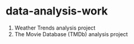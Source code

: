 # data-analysis-work
1. Weather Trends analysis project
2. The Movie Database (TMDb) analysis project
